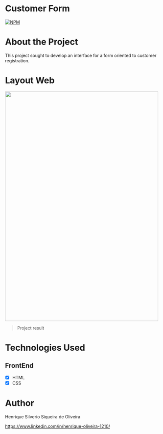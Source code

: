 # Customer Form
[![NPM](https://img.shields.io/npm/l/react)](https://github.com/HenriqueSilverio121095/Customer-Form/blob/main/LICENSE)

# About the Project
This project sought to develop an interface for a form oriented to customer registration.

# Layout Web
<img src="https://github.com/HenriqueSilverio121095/Customer-Form/blob/main/Customer-Form.png" height="750" width="500">

> Project result

# Technologies Used
## FrontEnd
- [X] HTML
- [X] CSS

# Author
Henrique Silverio Siqueira de Oliveira

https://www.linkedin.com/in/henrique-oliveira-1210/

